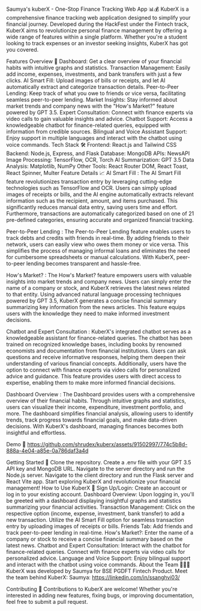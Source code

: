 Saumya's kuberX - One-Stop Finance Tracking Web App 📊💰
KuberX is a comprehensive finance tracking web application designed to simplify your financial journey. Developed during the HackFest under the Fintech track, KuberX aims to revolutionize personal finance management by offering a wide range of features within a single platform. Whether you're a student looking to track expenses or an investor seeking insights, KuberX has got you covered.

Features Overview 🚀
Dashboard: Get a clear overview of your financial habits with intuitive graphs and statistics.
Transaction Management: Easily add income, expenses, investments, and bank transfers with just a few clicks.
AI Smart Fill: Upload images of bills or receipts, and let AI automatically extract and categorize transaction details.
Peer-to-Peer Lending: Keep track of what you owe to friends or vice versa, facilitating seamless peer-to-peer lending.
Market Insights: Stay informed about market trends and company news with the "How's Market?" feature powered by GPT 3.5.
Expert Consultation: Connect with finance experts via video calls to gain valuable insights and advice.
Chatbot Support: Access a knowledgeable chatbot for finance-related queries, equipped with information from credible sources.
Bilingual and Voice Assistant Support: Enjoy support in multiple languages and interact with the chatbot using voice commands.
Tech Stack 🛠️
Frontend: React.js and Tailwind CSS
Backend: Node.js, Express, and Flask
Database: MongoDB
APIs: NewsAPI
Image Processing: TensorFlow, OCR, Torch
AI Summarization: GPT 3.5
Data Analysis: Matplotlib, NumPy
Other Tools: React Router DOM, React Toast, React Spinner, Multer
Feature Details 📈
AI Smart Fill : The AI Smart Fill feature revolutionizes transaction entry by leveraging cutting-edge technologies such as TensorFlow and OCR. Users can simply upload images of receipts or bills, and the AI engine automatically extracts relevant information such as the recipient, amount, and items purchased. This significantly reduces manual data entry, saving users time and effort. Furthermore, transactions are automatically categorized based on one of 21 pre-defined categories, ensuring accurate and organized financial tracking.

Peer-to-Peer Lending : The Peer-to-Peer Lending feature enables users to track debts and credits with friends in real-time. By adding friends to their network, users can easily view who owes them money or vice versa. This simplifies the process of managing informal loans and eliminates the need for cumbersome spreadsheets or manual calculations. With KuberX, peer-to-peer lending becomes transparent and hassle-free.

How's Market? : The How's Market? feature empowers users with valuable insights into market trends and company news. Users can simply enter the name of a company or stock, and KuberX retrieves the latest news related to that entity. Using advanced natural language processing techniques powered by GPT 3.5, KuberX generates a concise financial summary summarizing key information from the news articles. This feature equips users with the knowledge they need to make informed investment decisions.

Chatbot and Expert Consultation : KuberX's integrated chatbot serves as a knowledgeable assistant for finance-related queries. The chatbot has been trained on recognized knowledge bases, including books by renowned economists and documentation from financial institutions. Users can ask questions and receive informative responses, helping them deepen their understanding of various financial concepts. Additionally, users have the option to connect with finance experts via video calls for personalized advice and guidance. This feature provides users with direct access to expertise, enabling them to make more informed financial decisions.

Dashboard Overview : The Dashboard provides users with a comprehensive overview of their financial habits. Through intuitive graphs and statistics, users can visualize their income, expenditure, investment portfolio, and more. The dashboard simplifies financial analysis, allowing users to identify trends, track progress towards financial goals, and make data-driven decisions. With KuberX's dashboard, managing finances becomes both insightful and effortless.

Demo 📸
https://github.com/shrudex/kuberx/assets/91502997/774c5b8d-888a-4e04-a85e-0a786daf3a4d

Getting Started 🏁
Clone the repository.
Create a .env file with your GPT 3.5 API key and MongoDB URL.
Navigate to the server directory and run the Node.js server.
Navigate to the client directory and run the Flask server and React Vite app.
Start exploring KuberX and revolutionize your financial management!
How to Use KuberX 🤔
Sign Up/Login: Create an account or log in to your existing account.
Dashboard Overview: Upon logging in, you'll be greeted with a dashboard displaying insightful graphs and statistics summarizing your financial activities.
Transaction Management:
Click on the respective option (income, expense, investment, bank transfer) to add a new transaction.
Utilize the AI Smart Fill option for seamless transaction entry by uploading images of receipts or bills.
Friends Tab:
Add friends and track peer-to-peer lending in real-time.
How's Market?:
Enter the name of a company or stock to receive a concise financial summary based on the latest news.
Chatbot and Expert Consultation:
Interact with the chatbot for finance-related queries.
Connect with finance experts via video calls for personalized advice.
Language and Voice Support:
Enjoy bilingual support and interact with the chatbot using voice commands.
About the Team 🙋🏻‍♂️
KuberX was developed by Saumya for BSE PGDFT Fintech Product. Meet the team behind KuberX:
Saumya: https://linkedin.com/in/ssanghvi03/

Contributing 🤝
Contributions to KuberX are welcome! Whether you're interested in adding new features, fixing bugs, or improving documentation, feel free to submit a pull request.

